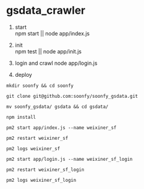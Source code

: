 # gsdata_crawler

  1. start  
  npm start  ||  node app/index.js  
  
  2. init  
  npm test  ||  node app/init.js  

  3. login and crawl
  node app/login.js  

  4. deploy  
  ```
  mkdir soonfy && cd soonfy

  git clone git@github.com:soonfy/soonfy_gsdata.git

  mv soonfy_gsdata/ gsdata && cd gsdata/

  npm install

  pm2 start app/index.js --name weixiner_sf

  pm2 restart weixiner_sf

  pm2 logs weixiner_sf

  pm2 start app/login.js --name weixiner_sf_login

  pm2 restart weixiner_sf_login

  pm2 logs weixiner_sf_login
  ```
